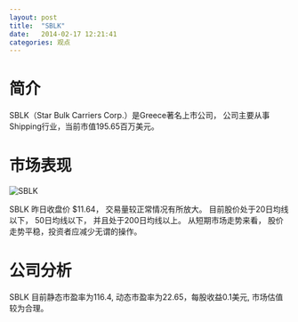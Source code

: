 ```yaml
---
layout: post
title:  "SBLK"
date:   2014-02-17 12:21:41
categories: 观点
---
```


# 简介
SBLK（Star Bulk Carriers Corp.）是Greece著名上市公司，
公司主要从事Shipping行业，当前市值195.65百万美元。

# 市场表现

![SBLK](http://finviz.com/chart.ashx?t=SBLK&ty=c&ta=1&p=d&s=l)

SBLK 昨日收盘价 $11.64，
交易量较正常情况有所放大。
目前股价处于20日均线以下，
50日均线以下，
并且处于200日均线以上。
从短期市场走势来看，
股价走势平稳，投资者应减少无谓的操作。

# 公司分析
SBLK 目前静态市盈率为116.4, 动态市盈率为22.65，每股收益0.1美元,
市场估值较为合理。
